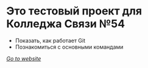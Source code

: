 # Это тестовый проект для Колледжа Связи №54

+ Показать, как работает Git
+ Познакомиться с основными командами

[*Go to website*](https://dzemiachkovskii.github.io)
